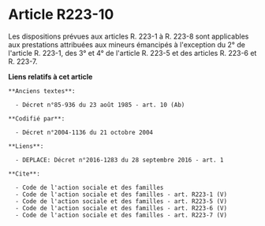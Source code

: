 # Article R223-10

Les dispositions prévues aux articles R. 223-1 à R. 223-8 sont applicables aux prestations attribuées aux mineurs émancipés à
l'exception du 2° de l'article R. 223-1, des 3° et 4° de l'article R. 223-5 et des articles R. 223-6 et R. 223-7.

**Liens relatifs à cet article**

	**Anciens textes**:

	  - Décret n°85-936 du 23 août 1985 - art. 10 (Ab)

	**Codifié par**:

	  - Décret n°2004-1136 du 21 octobre 2004

	**Liens**:

	  - DEPLACE: Décret n°2016-1283 du 28 septembre 2016 - art. 1

	**Cite**:

	  - Code de l'action sociale et des familles
	  - Code de l'action sociale et des familles - art. R223-1 (V)
	  - Code de l'action sociale et des familles - art. R223-5 (V)
	  - Code de l'action sociale et des familles - art. R223-6 (V)
	  - Code de l'action sociale et des familles - art. R223-7 (V)
